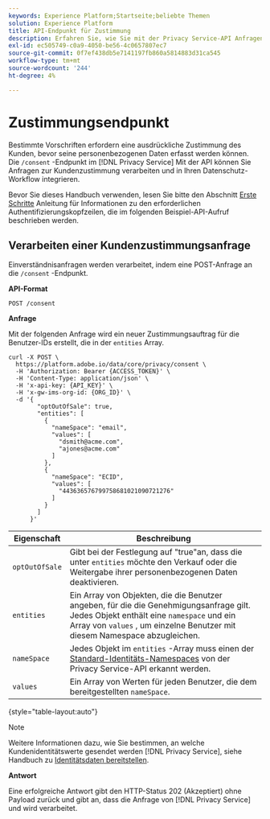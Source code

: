 ```yaml
---
keywords: Experience Platform;Startseite;beliebte Themen
solution: Experience Platform
title: API-Endpunkt für Zustimmung
description: Erfahren Sie, wie Sie mit der Privacy Service-API Anfragen zur Kundenzustimmung für Experience Cloud-Anwendungen verwalten.
exl-id: ec505749-c0a9-4050-be56-4c0657807ec7
source-git-commit: 0f7ef438db5e7141197fb860a5814883d31ca545
workflow-type: tm+mt
source-wordcount: '244'
ht-degree: 4%

---
```


# Zustimmungsendpunkt

Bestimmte Vorschriften erfordern eine ausdrückliche Zustimmung des Kunden, bevor seine personenbezogenen Daten erfasst werden können. Die `/consent` -Endpunkt im [!DNL Privacy Service] Mit der API können Sie Anfragen zur Kundenzustimmung verarbeiten und in Ihren Datenschutz-Workflow integrieren.

Bevor Sie dieses Handbuch verwenden, lesen Sie bitte den Abschnitt [Erste Schritte](./getting-started.md) Anleitung für Informationen zu den erforderlichen Authentifizierungskopfzeilen, die im folgenden Beispiel-API-Aufruf beschrieben werden.

## Verarbeiten einer Kundenzustimmungsanfrage

Einverständnisanfragen werden verarbeitet, indem eine POST-Anfrage an die `/consent` -Endpunkt.

**API-Format**

```http
POST /consent
```

**Anfrage**

Mit der folgenden Anfrage wird ein neuer Zustimmungsauftrag für die Benutzer-IDs erstellt, die in der `entities` Array.

```shell
curl -X POST \
  https://platform.adobe.io/data/core/privacy/consent \
  -H 'Authorization: Bearer {ACCESS_TOKEN}' \
  -H 'Content-Type: application/json' \
  -H 'x-api-key: {API_KEY}' \
  -H 'x-gw-ims-org-id: {ORG_ID}' \
  -d '{
        "optOutOfSale": true,
        "entities": [
          {
            "nameSpace": "email",
            "values": [
              "dsmith@acme.com",
              "ajones@acme.com"
            ]
          },
          {
            "nameSpace": "ECID",
            "values": [
              "443636576799758681021090721276"
            ]
          }
        ]
      }'
```

| Eigenschaft | Beschreibung |
| --- | --- |
| `optOutOfSale` | Gibt bei der Festlegung auf &quot;true&quot;an, dass die unter `entities` möchte den Verkauf oder die Weitergabe ihrer personenbezogenen Daten deaktivieren. |
| `entities` | Ein Array von Objekten, die die Benutzer angeben, für die die Genehmigungsanfrage gilt. Jedes Objekt enthält eine `namespace` und ein Array von `values` , um einzelne Benutzer mit diesem Namespace abzugleichen. |
| `nameSpace` | Jedes Objekt im `entities` -Array muss einen der [Standard-Identitäts-Namespaces](./appendix.md#standard-namespaces) von der Privacy Service-API erkannt werden. |
| `values` | Ein Array von Werten für jeden Benutzer, die dem bereitgestellten `nameSpace`. |

{style="table-layout:auto"}

>[!NOTE]
>
>Weitere Informationen dazu, wie Sie bestimmen, an welche Kundenidentitätswerte gesendet werden [!DNL Privacy Service], siehe Handbuch zu [Identitätsdaten bereitstellen](../identity-data.md).

**Antwort**

Eine erfolgreiche Antwort gibt den HTTP-Status 202 (Akzeptiert) ohne Payload zurück und gibt an, dass die Anfrage von [!DNL Privacy Service] und wird verarbeitet.
